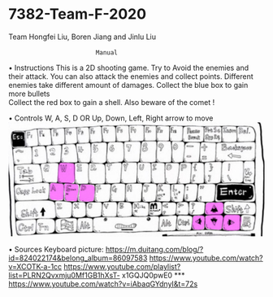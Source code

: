 # 7382-Team-F-2020
Team Hongfei Liu, Boren Jiang and Jinlu Liu


                            Manual
•	Instructions
 This is a 2D shooting game. Try to Avoid the enemies and their attack. 
 You can also attack the enemies and collect points.
 Different enemies take different amount of damages.
Collect the blue box to gain more bullets                             
Collect the red box to gain a shell. Also beware of the comet !
        

•	Controls
  W, A, S, D OR Up, Down, Left, Right arrow to move
![image](https://github.com/MLaroucheLaSalleMtl/7382-Team-F-2020/blob/master/111.jpg)
 
•	Sources
Keyboard picture: https://m.duitang.com/blog/?id=824022174&belong_album=86097583
  https://www.youtube.com/watch?v=XCOTK-a-1cc
  https://www.youtube.com/playlist?list=PLRN2Qvxmju0Mf1GB1hXsT-
x1GQJQ0pwE0 ***
https://www.youtube.com/watch?v=iAbaqGYdnyI&t=72s
